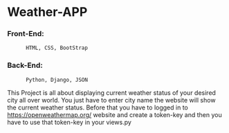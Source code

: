 # Weather-APP
### Front-End:
          HTML, CSS, BootStrap
### Back-End:
          Python, Django, JSON

This Project is all about displaying current weather status of your desired city all over world.
You just have to enter city name the website will show the current weather status.
Before that you have to logged in to https://openweathermap.org/ website and create a token-key and then you have to use that token-key in your views.py
